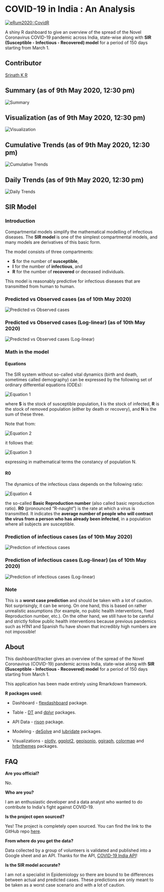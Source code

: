 # COVID-19 in India : An Analysis

[![eRum2020::CovidR](https://badgen.net/https/runkit.io/erum2020-covidr/badge/branches/master/srinathkr-covid19-in-india?cache=300)](https://milano-r.github.io/erum2020-covidr-contest/srinathkr-covid19-in-india.html)

A shiny R dashboard to give an overview of the spread of the Novel Coronavirus COVID-19 pandemic across India, state-wise along with **SIR (Susceptible - Infectious - Recovered) model** for a period of 150 days starting from March 1. 

## Contributor

[Srinath K R](https://github.com/srinathkr07)

## Summary (as of 9th May 2020, 12:30 pm)

![Summary](/Screenshots/Summary.png)

## Visualization (as of 9th May 2020, 12:30 pm)

![Visualization](/Screenshots/Visualization.png)

## Cumulative Trends (as of 9th May 2020, 12:30 pm)

![Cumulative Trends](/Screenshots/CumulativeTrends.png)

## Daily Trends (as of 9th May 2020, 12:30 pm)

![Daily Trends](/Screenshots/DailyTrends.png)

## SIR Model

### Introduction

Compartmental models simplify the mathematical modelling of infectious diseases. The **SIR model** is one of the simplest compartmental models, and many models are derivatives of this basic form. 

The model consists of three compartments: 

- **S** for the number of **susceptible**, 
- **I** for the number of **infectious**, and 
- **R** for the number of **recovered** or deceased individuals. 

This model is reasonably predictive for infectious diseases that are transmitted from human to human. 

### Predicted vs Observed cases (as of 10th May 2020)

![Predicted vs Observed cases](/Screenshots/SIRModel1.png)

### Predicted vs Observed cases (Log-linear) (as of 10th May 2020)

![Predicted vs Observed cases (Log-linear)](/Screenshots/SIRModel2.png)

### Math in the model

#### Equations

The SIR system without so-called vital dynamics (birth and death, sometimes called demography) can be expressed by the following set of ordinary differential equations (ODEs): 

![Equation 1](https://wikimedia.org/api/rest_v1/media/math/render/svg/29728a7d4bebe8197dca7d873d81b9dce954522e)

where **S** is the stock of susceptible population, **I** is the stock of infected, **R** is the stock of removed population (either by death or recovery), and **N** is the sum of these three.

Note that from:

![Equation 2](https://wikimedia.org/api/rest_v1/media/math/render/svg/8edc1234df2c16e511f3c417cfd1720c1086de05)

it follows that:

![Equation 3](https://wikimedia.org/api/rest_v1/media/math/render/svg/4ef2c489d7916e880a3bccc6f85ccae3fb2f79a3)

expressing in mathematical terms the constancy of population N.

#### R0

The dynamics of the infectious class depends on the following ratio:

![Equation 4](https://wikimedia.org/api/rest_v1/media/math/render/svg/4aae42f8253a395c52a798a9ad5a7e4adb6fceea)

the so-called **Basic Reproduction number** (also called basic reproduction ratio). **R0** (pronounced “R-naught”) is the rate at which a virus is transmitted. It indicates the **average number of people who will contract the virus from a person who has already been infected**, in a population where all subjects are susceptible. 

### Prediction of infectious cases (as of 10th May 2020)

![Prediction of infectious cases](/Screenshots/SIRModel3.png)

### Prediction of infectious cases (Log-linear) (as of 10th May 2020)

![Prediction of infectious cases (Log-linear)](/Screenshots/SIRModel4.png)

### Note

This is a **worst case prediction** and should be taken with a lot of caution. Not surprisingly, it can be wrong. On one hand, this is based on rather unrealistic assumptions (for example, no public health interventions, fixed Reproduction number, etc.). On the other hand, we still have to be careful and strictly follow public health interventions because previous pandemics such as H1N1 and Spanish flu have shown that incredibly high numbers are not impossible! 

## About

This dashboard/tracker gives an overview of the spread of the Novel Coronavirus (COVID-19) pandemic across India, state-wise along with **SIR (Susceptible - Infectious - Recovered) model** for a period of 150 days starting from March 1. 

This application has been made entirely using Rmarkdown framework.

**R packages used:**

* Dashboard - [flexdashboard](https://rmarkdown.rstudio.com/flexdashboard/) package.

* Table - [DT](https://rstudio.github.io/DT/) and [dplyr](https://dplyr.tidyverse.org/) packages.

* API Data - [rjson](https://www.rdocumentation.org/packages/rjson/versions/0.2.20) package.

* Modeling - [deSolve](http://desolve.r-forge.r-project.org/) and [lubridate](https://lubridate.tidyverse.org/) packages. 

* Visualizations - [plotly](https://plot.ly/r/), [ggplot2](https://ggplot2.tidyverse.org/), [geojsonio](https://ropensci.org/tutorials/geojsonio_tutorial/), [ggiraph](https://davidgohel.github.io/ggiraph/), [colormap](https://bhaskarvk.github.io/colormap/) and [hrbrthemes](https://hrbrmstr.github.io/hrbrthemes/) packages. 

## FAQ

**Are you official?**

No.

**Who are you?**

I am an enthusiastic developer and a data analyst who wanted to do contribute to India's fight against COVID-19.

**Is the project open sourced?**

Yes! The project is completely open sourced. You can find the link to the GitHub repo [here](https://github.com/srinathkr07/COVID-19-in-India/).

**From where do you get the data?**

Data collected by a group of volunteers is validated and published into a Google sheet and an API. Thanks for the API, [COVID-19 India API](https://api.covid19india.org/)! 

**Is the SIR model accurate?**

I am not a specialist in Epidemiology so there are bound to be differences between actual and predicted cases. These predictions are only meant to be taken as a worst case scenario and with a lot of caution. 
